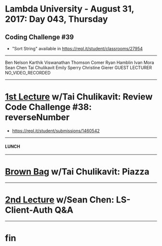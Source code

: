 # Lambda University - August 31, 2017: Day 043, Thursday
## Coding Challenge #39
- "Sort String" available in https://repl.it/student/classrooms/27954
***
Ben Nelson
Karthik Viswanathan
Thomson Comer
Ryan Hamblin
Ivan Mora
Sean Chen
Tai Chulikavit
Emily Sperry
Christine Gierer
GUEST LECTURER
NO_VIDEO_RECORDED
***
# [1st Lecture](https://youtu.be/rxIwwe3kw2s) w/Tai Chulikavit: Review Code Challenge #38: reverseNumber
- https://repl.it/student/submissions/1460542

***
#### LUNCH
***
# [Brown Bag](VIDEO_RECORDED_NOT_POSTED) w/Tai Chulikavit: Piazza
***
# [2nd Lecture](VIDEO_RECORDED_NOT_POSTED) w/Sean Chen: LS-Client-Auth Q&A
***
# fin
